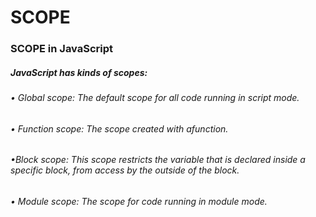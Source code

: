 # SCOPE
### SCOPE in JavaScript
##### JavaScript has kinds of scopes:
>
>
###### • Global scope: The default scope for all code running in script mode.
###### • Function scope: The scope created with afunction.
###### •Block scope: This scope restricts the variable that is declared inside a specific block, from access by the outside of the block.
###### • Module scope: The scope for code running in module mode.
>
>
